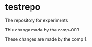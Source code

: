 # testrepo

The repository for experiments

This change made by the comp-003.

These changes are made by the comp 1.